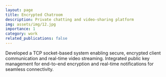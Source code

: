 ```yaml
---
layout: page
title: Encrypted Chatroom
description: Private chatting and video-sharing platform
img: assets/img/12.jpg
importance: 1
category: work
related_publications: false
---
```


 Developed a TCP socket-based system enabling secure, encrypted client communication and real-time video
 streaming. Integrated public key management for end-to-end encryption and real-time notifications for seamless
 connectivity.


<!-- <div class="col-sm mt-3 mt-md-0">
        {% include video.liquid path="https://www.youtube.com/embed/Fn9QgUqdQzE" class="img-fluid rounded z-depth-1" %}
</div> -->
